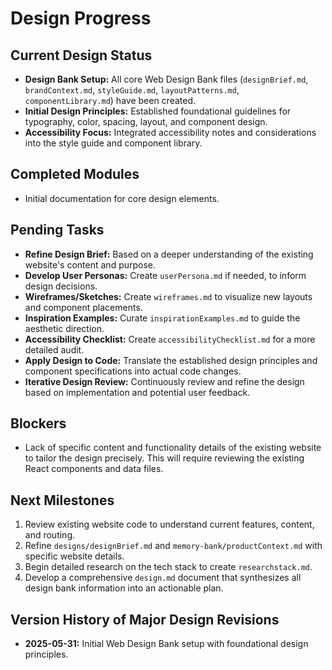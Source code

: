 # Design Progress

## Current Design Status
- **Design Bank Setup:** All core Web Design Bank files (`designBrief.md`, `brandContext.md`, `styleGuide.md`, `layoutPatterns.md`, `componentLibrary.md`) have been created.
- **Initial Design Principles:** Established foundational guidelines for typography, color, spacing, layout, and component design.
- **Accessibility Focus:** Integrated accessibility notes and considerations into the style guide and component library.

## Completed Modules
- Initial documentation for core design elements.

## Pending Tasks
- **Refine Design Brief:** Based on a deeper understanding of the existing website's content and purpose.
- **Develop User Personas:** Create `userPersona.md` if needed, to inform design decisions.
- **Wireframes/Sketches:** Create `wireframes.md` to visualize new layouts and component placements.
- **Inspiration Examples:** Curate `inspirationExamples.md` to guide the aesthetic direction.
- **Accessibility Checklist:** Create `accessibilityChecklist.md` for a more detailed audit.
- **Apply Design to Code:** Translate the established design principles and component specifications into actual code changes.
- **Iterative Design Review:** Continuously review and refine the design based on implementation and potential user feedback.

## Blockers
- Lack of specific content and functionality details of the existing website to tailor the design precisely. This will require reviewing the existing React components and data files.

## Next Milestones
1. Review existing website code to understand current features, content, and routing.
2. Refine `designs/designBrief.md` and `memory-bank/productContext.md` with specific website details.
3. Begin detailed research on the tech stack to create `researchstack.md`.
4. Develop a comprehensive `design.md` document that synthesizes all design bank information into an actionable plan.

## Version History of Major Design Revisions
- **2025-05-31:** Initial Web Design Bank setup with foundational design principles.
